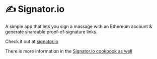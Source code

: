 # ✍️ Signator.io



A simple app that lets you sign a massage with an Ethereum account & generate shareable proof-of-signature links.   
  
Check it out at [signator.io](https://signator.io/)  
  
There is more information in the [Signator.io cookbook as well](../../examples-and-tutorials/common-web3-patterns/signator.io.md)

